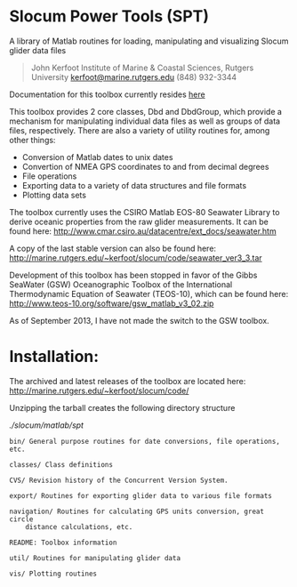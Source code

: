 Slocum Power Tools (SPT)
========================
A library of Matlab routines for loading, manipulating and visualizing Slocum 
glider data files

> John Kerfoot
> Institute of Marine & Coastal Sciences, Rutgers University
> kerfoot@marine.rutgers.edu
> (848) 932-3344

Documentation for this toolbox currently resides [here](http://rucool.marine.rutgers.edu/manuals/glider/thoughts-ideas-and-tips-for-slocum-glider-data-management)

This toolbox provides 2 core classes, Dbd and DbdGroup, which provide a
mechanism for manipulating individual data files as well as groups of data
files, respectively.  There are also a variety of utility routines for, among
other things:

+ Conversion of Matlab dates to unix dates
+ Convertion of NMEA GPS coordinates to and from decimal degrees
+ File operations
+ Exporting data to a variety of data structures and file formats
+ Plotting data sets

The toolbox currently uses the CSIRO Matlab EOS-80 Seawater Library to
derive oceanic properties from the raw glider measurements.  It can be found
here:
    http://www.cmar.csiro.au/datacentre/ext_docs/seawater.htm

A copy of the last stable version can also be found here:
    http://marine.rutgers.edu/~kerfoot/slocum/code/seawater_ver3_3.tar

Development of this toolbox has been stopped in favor of the Gibbs SeaWater
(GSW) Oceanographic Toolbox of the International Thermodynamic Equation of
Seawater (TEOS-10), which can be found here:
    http://www.teos-10.org/software/gsw_matlab_v3_02.zip

As of September 2013, I have not made the switch to the GSW toolbox.

Installation:
============

The archived and latest releases of the toolbox are located here:
    http://marine.rutgers.edu/~kerfoot/slocum/code/

Unzipping the tarball creates the following directory structure

*./slocum/matlab/spt*

    bin/ General purpose routines for date conversions, file operations, etc.

    classes/ Class definitions

    CVS/ Revision history of the Concurrent Version System.

    export/ Routines for exporting glider data to various file formats

    navigation/ Routines for calculating GPS units conversion, great circle
        distance calculations, etc.

    README: Toolbox information

    util/ Routines for manipulating glider data

    vis/ Plotting routines

